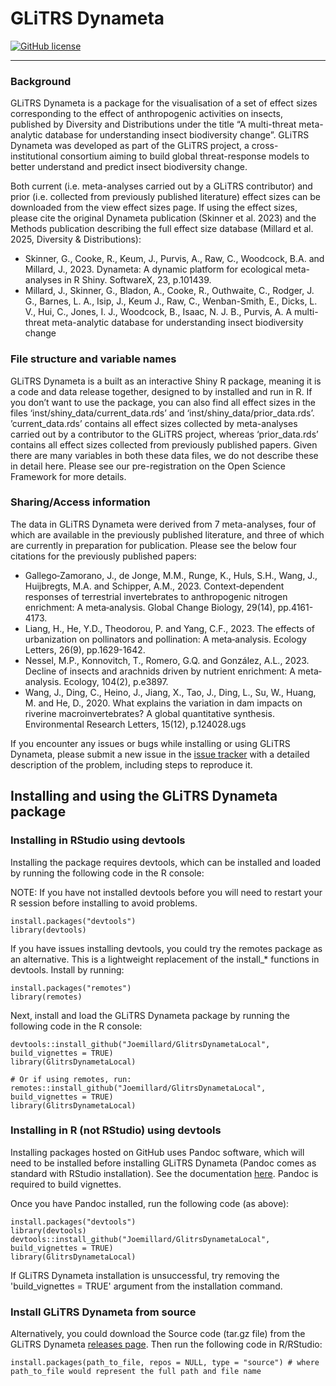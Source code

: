 # GLiTRS Dynameta

<!-- badges: start -->
[![GitHub license](https://img.shields.io/github/license/Naereen/StrapDown.js.svg)](https://github.com/Joemillard/GlitrsDynametaLocal/blob/master/LICENSE.md)
<!-- badges: end -->

***

### Background

GLiTRS Dynameta is a package for the visualisation of a set of effect sizes corresponding to the effect of anthropogenic activities on insects, published by Diversity and Distributions under the title “A multi-threat meta-analytic database for understanding insect biodiversity change”. GLiTRS Dynameta was developed as part of the GLiTRS project, a cross-institutional consortium aiming to build global threat-response models to better understand and predict insect biodiversity change.

Both current (i.e. meta-analyses carried out by a GLiTRS contributor) and prior (i.e. collected from previously published literature) effect sizes can be downloaded from the view effect sizes page. If using the effect sizes, please cite the original Dynameta publication (Skinner et al. 2023) and the Methods publication describing the full effect size database (Millard et al. 2025, Diversity & Distributions):

- Skinner, G., Cooke, R., Keum, J., Purvis, A., Raw, C., Woodcock, B.A. and Millard, J., 2023. Dynameta: A dynamic platform for ecological meta-analyses in R Shiny. SoftwareX, 23, p.101439.
- Millard, J., Skinner, G., Bladon, A., Cooke, R., Outhwaite, C., Rodger, J. G., Barnes, L. A., Isip, J., Keum J., Raw, C., Wenban-Smith, E., Dicks, L. V., Hui, C., Jones, I. J., Woodcock, B., Isaac, N. J. B., Purvis, A. A multi-threat meta-analytic database for understanding insect biodiversity change

### File structure and variable names
GLiTRS Dynameta is a built as an interactive Shiny R package, meaning it is a code and data release together, designed to by installed and run in R. If you don’t want to use the package, you can also find all effect sizes in the files ‘inst/shiny_data/current_data.rds’ and ‘inst/shiny_data/prior_data.rds’. ’current_data.rds’ contains all effect sizes collected by meta-analyses carried out by a contributor to the GLiTRS project, whereas ‘prior_data.rds’ contains all effect sizes collected from previously published papers. Given there are many variables in both these data files, we do not describe these in detail here. Please see our pre-registration on the Open Science Framework for more details.

### Sharing/Access information
The data in GLiTRS Dynameta were derived from 7 meta-analyses, four of which are available in the previously published literature, and three of which are currently in preparation for publication. Please see the below four citations for the previously published papers:

- Gallego‐Zamorano, J., de Jonge, M.M., Runge, K., Huls, S.H., Wang, J., Huijbregts, M.A. and Schipper, A.M., 2023. Context‐dependent responses of terrestrial invertebrates to anthropogenic nitrogen enrichment: A meta‐analysis. Global Change Biology, 29(14), pp.4161-4173.
- Liang, H., He, Y.D., Theodorou, P. and Yang, C.F., 2023. The effects of urbanization on pollinators and pollination: A meta‐analysis. Ecology Letters, 26(9), pp.1629-1642.
- Nessel, M.P., Konnovitch, T., Romero, G.Q. and González, A.L., 2023. Decline of insects and arachnids driven by nutrient enrichment: A meta‐analysis. Ecology, 104(2), p.e3897.
- Wang, J., Ding, C., Heino, J., Jiang, X., Tao, J., Ding, L., Su, W., Huang, M. and He, D., 2020. What explains the variation in dam impacts on riverine macroinvertebrates? A global quantitative synthesis. Environmental Research Letters, 15(12), p.124028.ugs

If you encounter any issues or bugs while installing or using GLiTRS Dynameta, please submit a new issue in the [issue tracker](https://github.com/Joemillard/GlitrsDynametaLocal/issues) with a detailed description of the problem, including steps to reproduce it.

<a name="installing-and-using-the-glitrs-dynameta-package"></a>
## Installing and using the GLiTRS Dynameta package 

### Installing in RStudio using devtools
Installing the package requires devtools, which can be installed and loaded by running the following code in the R console:

NOTE: If you have not installed devtools before you will need to restart your R session before installing to avoid problems. 
```
install.packages("devtools")
library(devtools)
```
If you have issues installing devtools, you could try the remotes package as an alternative. This is a lightweight replacement of the install_* functions in devtools. Install by running:
```
install.packages("remotes")
library(remotes)
```

Next, install and load the GLiTRS Dynameta package by running the following code in the R console:
```
devtools::install_github("Joemillard/GlitrsDynametaLocal", build_vignettes = TRUE) 
library(GlitrsDynametaLocal)

# Or if using remotes, run: 
remotes::install_github("Joemillard/GlitrsDynametaLocal", build_vignettes = TRUE) 
library(GlitrsDynametaLocal)
```

### Installing in R (not RStudio) using devtools
Installing packages hosted on GitHub uses Pandoc software, which will need to be installed before installing GLiTRS Dynameta (Pandoc comes as standard with RStudio installation). See the documentation [here](https://pandoc.org/installing.html). Pandoc is required to build vignettes. 

Once you have Pandoc installed, run the following code (as above):
```
install.packages("devtools")
library(devtools)
devtools::install_github("Joemillard/GlitrsDynametaLocal", build_vignettes = TRUE) 
library(GlitrsDynametaLocal)
```
If GLiTRS Dynameta installation is unsuccessful, try removing the 'build_vignettes = TRUE' argument from the installation command. 

### Install GLiTRS Dynameta from source
Alternatively, you could download the Source code (tar.gz file) from the GLiTRS Dynameta [releases page](https://github.com/Joemillard/GlitrsDynametaLocal/releases). Then run the following code in R/RStudio:
```
install.packages(path_to_file, repos = NULL, type = "source") # where path_to_file would represent the full path and file name
```

<br>
